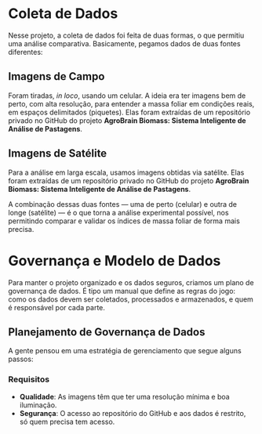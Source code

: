 
# Coleta de Dados

Nesse projeto, a coleta de dados foi feita de duas formas, o que permitiu uma análise comparativa. Basicamente, pegamos dados de duas fontes diferentes:

## Imagens de Campo

Foram tiradas, *in loco*, usando um celular. A ideia era ter imagens bem de perto, com alta resolução, para entender a massa foliar em condições reais, em espaços delimitados (piquetes). Elas foram extraídas de um repositório privado no GitHub do projeto **AgroBrain Biomass: Sistema Inteligente de Análise de Pastagens**.

## Imagens de Satélite

Para a análise em larga escala, usamos imagens obtidas via satélite. Elas foram extraídas de um repositório privado no GitHub do projeto **AgroBrain Biomass: Sistema Inteligente de Análise de Pastagens**.

A combinação dessas duas fontes — uma de perto (celular) e outra de longe (satélite) — é o que torna a análise experimental possível, nos permitindo comparar e validar os índices de massa foliar de forma mais precisa.

# Governança e Modelo de Dados

Para manter o projeto organizado e os dados seguros, criamos um plano de governança de dados. É tipo um manual que define as regras do jogo: como os dados devem ser coletados, processados e armazenados, e quem é responsável por cada parte.

## Planejamento de Governança de Dados

A gente pensou em uma estratégia de gerenciamento que segue alguns passos:

### Requisitos

- **Qualidade**: As imagens têm que ter uma resolução mínima e boa iluminação.
- **Segurança**: O acesso ao repositório do GitHub e aos dados é restrito, só quem precisa tem acesso.





